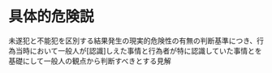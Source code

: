 # 具体的危険説
 未遂犯と不能犯を区別する結果発生の現実的危険性の有無の判断基準につき、行為当時において一般人が[認識]しえた事情と行為者が特に認識していた事情とを基礎にして一般人の観点から判断すべきとする見解

